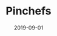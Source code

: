 ---
guid: "237"
slug: "pinchefs"
title: 'Pinchefs'
description: "A Pinterest Project"
color: "EF4900"
image: "pinchefs_cover.jpg"
date: "2019-09-01"
keywords: ["pinterest", "wildern"]
published: "false"
type: "work"
---